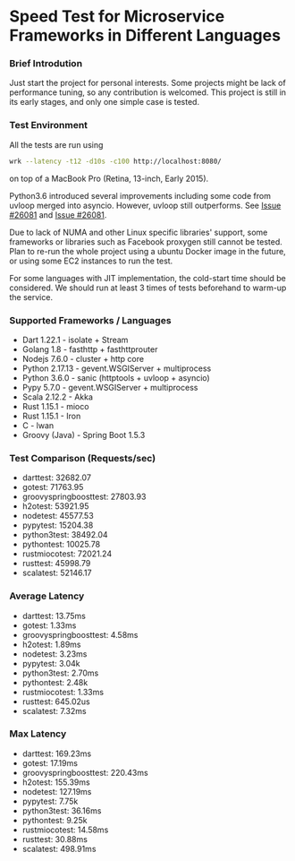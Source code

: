 # Speed Test for Microservice Frameworks in Different Languages

### Brief Introdution
Just start the project for personal interests.
Some projects might be lack of performance tuning, so any contribution is welcomed.
This project is still in its early stages, and only one simple case is tested.

### Test Environment
All the tests are run using
```bash
wrk --latency -t12 -d10s -c100 http://localhost:8080/
```
on top of a MacBook Pro (Retina, 13-inch, Early 2015).

Python3.6 introduced several improvements including some code from uvloop
merged into asyncio. However, uvloop still outperforms. See [Issue #26081](http://bugs.python.org/issue28544) and [Issue #26081](https://bugs.python.org/issue26081).

Due to lack of NUMA and other Linux specific libraries' support,
some frameworks or libraries such as Facebook proxygen still cannot be tested. Plan to re-run the whole project using a ubuntu Docker image in the future, or using some EC2 instances to run the test.

For some languages with JIT implementation, the cold-start time should be considered. We should run at least 3 times of tests beforehand to warm-up the service.

### Supported Frameworks / Languages
 * Dart 1.22.1 - isolate + Stream
 * Golang 1.8 - fasthttp + fasthttprouter
 * Nodejs 7.6.0 - cluster + http core
 * Python 2.17.13 - gevent.WSGIServer + multiprocess
 * Python 3.6.0 - sanic (httptools + uvloop + asyncio)
 * Pypy 5.7.0 - gevent.WSGIServer + multiprocess
 * Scala 2.12.2 - Akka
 * Rust 1.15.1 - mioco
 * Rust 1.15.1 - Iron
 * C - lwan
 * Groovy (Java) - Spring Boot 1.5.3

### Test Comparison (Requests/sec)
 * darttest:                32682.07
 * gotest:                71763.95
 * groovyspringboosttest:                27803.93
 * h2otest:                53921.95
 * nodetest:                45577.53
 * pypytest:                15204.38
 * python3test:                38492.04
 * pythontest:                10025.78
 * rustmiocotest:                72021.24
 * rusttest:                45998.79
 * scalatest:                52146.17

### Average Latency
 * darttest: 13.75ms
 * gotest: 1.33ms
 * groovyspringboosttest: 4.58ms
 * h2otest: 1.89ms
 * nodetest: 3.23ms
 * pypytest: 3.04k
 * python3test: 2.70ms
 * pythontest: 2.48k
 * rustmiocotest: 1.33ms
 * rusttest: 645.02us
 * scalatest: 7.32ms

### Max Latency
 * darttest: 169.23ms
 * gotest: 17.19ms
 * groovyspringboosttest: 220.43ms
 * h2otest: 155.39ms
 * nodetest: 127.19ms
 * pypytest: 7.75k
 * python3test: 36.16ms
 * pythontest: 9.25k
 * rustmiocotest: 14.58ms
 * rusttest: 30.88ms
 * scalatest: 498.91ms

